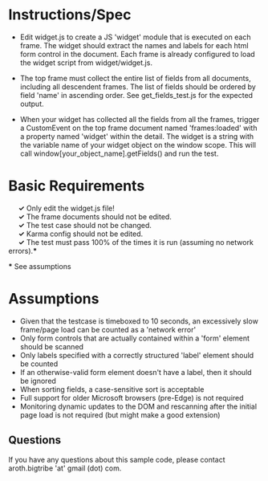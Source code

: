 # Instructions/Spec

- Edit widget.js to create a JS 'widget' module that is executed on each frame. The widget should extract the names and labels for each html form control in the document. Each frame is already configured to load the widget script from widget/widget.js.

- The top frame must collect the entire list of fields from all documents, including all descendent frames. The list of fields should be ordered by field 'name' in ascending order. See get_fields_test.js for the expected output.

- When your widget has collected all the fields from all the frames, trigger a CustomEvent on the top frame document named 'frames:loaded' with a property named 'widget' within the detail. The widget is a string with the variable name of your widget object on the window scope.  This will call window[your_object_name].getFields() and run the test.


# Basic Requirements

&nbsp;&nbsp;&nbsp;&nbsp; **&#x2713;** Only edit the widget.js file! <br />
&nbsp;&nbsp;&nbsp;&nbsp; **&#x2713;** The frame documents should not be edited. <br />
&nbsp;&nbsp;&nbsp;&nbsp; **&#x2713;** The test case should not be changed. <br />
&nbsp;&nbsp;&nbsp;&nbsp; **&#x2713;** Karma config should not be edited. <br />
&nbsp;&nbsp;&nbsp;&nbsp; **&#x2713;** The test must pass 100% of the times it is run (assuming no network errors).**\*** <br />

**\*** See assumptions


# Assumptions

* Given that the testcase is timeboxed to 10 seconds, an excessively slow frame/page load can be counted as a 'network error'
* Only form controls that are actually contained within a 'form' element should be scanned
* Only labels specified with a correctly structured 'label' element should be counted
* If an otherwise-valid form element doesn't have a label, then it should be ignored
* When sorting fields, a case-sensitive sort is acceptable
* Full support for older Microsoft browsers (pre-Edge) is not required
* Monitoring dynamic updates to the DOM and rescanning after the initial page load is not required (but might make a good extension)


## Questions

If you have any questions about this sample code, please contact aroth.bigtribe 'at' gmail (dot) com.
